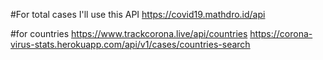 #For total cases I'll use this API
https://covid19.mathdro.id/api

#for countries
https://www.trackcorona.live/api/countries
https://corona-virus-stats.herokuapp.com/api/v1/cases/countries-search